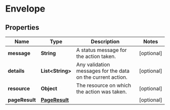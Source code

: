 

# Envelope

## Properties

Name | Type | Description | Notes
------------ | ------------- | ------------- | -------------
**message** | **String** | A status message for the action taken. |  [optional]
**details** | **List&lt;String&gt;** | Any validation messages for the data on the current action. |  [optional]
**resource** | **Object** | The resource on which the action was taken. |  [optional]
**pageResult** | [**PageResult**](PageResult.md) |  |  [optional]




